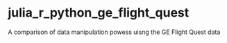 # julia_r_python_ge_flight_quest
A comparison of data manipulation powess uisng the GE Flight Quest data
